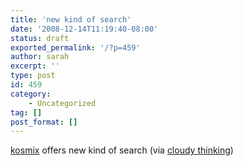 ```yaml
---
title: 'new kind of search'
date: '2008-12-14T11:19:40-08:00'
status: draft
exported_permalink: '/?p=459'
author: sarah
excerpt: ''
type: post
id: 459
category:
    - Uncategorized
tag: []
post_format: []
---
```

[kosmix](http://www.kosmix.com/) offers new kind of search (via [cloudy thinking](http://blog.eronj.com/2008/12/08/kosmix-an-interesting-new-take-on-search/))
